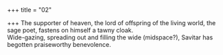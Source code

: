 +++
title = "02"

+++
The supporter of heaven, the lord of offspring of the living world, the  sage poet, fastens on himself a tawny cloak.  
Wide-gazing, spreading out and filling the wide (midspace?), Savitar has  begotten praiseworthy benevolence.  